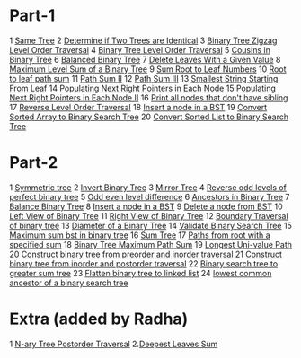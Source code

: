 # Part-1
  1 [Same Tree](https://leetcode.com/problems/same-tree/)
  2 [Determine if Two Trees are Identical](https://practice.geeksforgeeks.org/problems/determine-if-two-trees-are-identical/1?utm_source=gfg&utm_medium=article&utm_campaign=bottom_sticky_on_article)
  3 [Binary Tree Zigzag Level Order Traversal](https://leetcode.com/problems/binary-tree-zigzag-level-order-traversal/)
  4 [Binary Tree Level Order Traversal](https://leetcode.com/problems/binary-tree-level-order-traversal/description/)
  5 [Cousins in Binary Tree](https://leetcode.com/problems/cousins-in-binary-tree/)
  6 [Balanced Binary Tree](https://leetcode.com/problems/balanced-binary-tree/)
  7 [Delete Leaves With a Given Value](https://leetcode.com/problems/delete-leaves-with-a-given-value/)
  8 [Maximum Level Sum of a Binary Tree](https://leetcode.com/problems/maximum-level-sum-of-a-binary-tree/)
  9 [Sum Root to Leaf Numbers](https://leetcode.com/problems/sum-root-to-leaf-numbers/)
  10 [Root to leaf path sum](https://practice.geeksforgeeks.org/problems/root-to-leaf-path-sum/1)
  11 [Path Sum II](https://leetcode.com/problems/path-sum-ii/)
  12 [Path Sum III](https://leetcode.com/problems/path-sum-iii/)
  13 [Smallest String Starting From Leaf](https://leetcode.com/problems/smallest-string-starting-from-leaf/)
  14 [Populating Next Right Pointers in Each Node](https://leetcode.com/problems/populating-next-right-pointers-in-each-node/)
  15 [Populating Next Right Pointers in Each Node II](https://leetcode.com/problems/populating-next-right-pointers-in-each-node-ii/)
  16 [Print all nodes that don't have sibling](https://practice.geeksforgeeks.org/problems/print-all-nodes-that-dont-have-sibling/1)
  17 [Reverse Level Order Traversal](https://practice.geeksforgeeks.org/problems/reverse-level-order-traversal/1?utm_source=gfg&utm_medium=article&utm_campaign=bottom_sticky_on_article)
  18 [Insert a node in a BST](https://practice.geeksforgeeks.org/problems/insert-a-node-in-a-bst/1)
  19 [Convert Sorted Array to Binary Search Tree](https://leetcode.com/problems/convert-sorted-array-to-binary-search-tree/)
  20 [Convert Sorted List to Binary Search Tree](https://leetcode.com/problems/convert-sorted-list-to-binary-search-tree/)
  
# Part-2
1 [Symmetric tree](https://leetcode.com/problems/symmetric-tree/)
2 [Invert Binary Tree](https://leetcode.com/problems/invert-binary-tree/)
3 [Mirror Tree](https://practice.geeksforgeeks.org/problems/mirror-tree/1)
4 [Reverse odd levels of perfect binary tree](https://leetcode.com/problems/reverse-odd-levels-of-binary-tree/description/)
5 [Odd even level difference](https://practice.geeksforgeeks.org/problems/odd-even-level-difference/1)
6 [Ancestors in Binary Tree](https://practice.geeksforgeeks.org/problems/ancestors-in-binary-tree/1)
7 [Balance Binary Tree](https://leetcode.com/problems/balanced-binary-tree/)
8 [Insert a node in a BST](https://practice.geeksforgeeks.org/problems/insert-a-node-in-a-bst/1)
9 [Delete a node from BST](https://practice.geeksforgeeks.org/problems/delete-a-node-from-bst/1?utm_source=gfg&utm_medium=article&utm_campaign=bottom_sticky_on_article)
10 [Left View of Binary Tree](https://practice.geeksforgeeks.org/problems/left-view-of-binary-tree/1)
11 [Right View of Binary Tree](https://leetcode.com/problems/binary-tree-right-side-view/)
12 [Boundary Traversal of binary tree](https://practice.geeksforgeeks.org/problems/boundary-traversal-of-binary-tree/1?utm_source=gfg&utm_medium=article&utm_campaign=bottom_sticky_on_article)
13 [Diameter of a Binary Tree](https://practice.geeksforgeeks.org/problems/diameter-of-binary-tree/1?utm_source=gfg&utm_medium=article&utm_campaign=bottom_sticky_on_article)
14 [Validate Binary Search Tree](https://leetcode.com/problems/validate-binary-search-tree/)
15 [Maximum sum bst in binary tree](https://leetcode.com/problems/maximum-sum-bst-in-binary-tree/)
16 [Sum Tree](https://practice.geeksforgeeks.org/problems/sum-tree/1?utm_source=gfg&utm_medium=article&utm_campaign=bottom_sticky_on_article)
17 [Paths from root with a specified sum](https://practice.geeksforgeeks.org/problems/paths-from-root-with-a-specified-sum/1?utm_source=gfg&utm_medium=article&utm_campaign=bottom_sticky_on_article)
18 [Binary Tree Maximum Path Sum](https://leetcode.com/problems/binary-tree-maximum-path-sum/)
19 [Longest Uni-value Path](https://leetcode.com/problems/longest-univalue-path/)
20 [Construct binary tree from preorder and inorder traversal](https://leetcode.com/problems/construct-binary-tree-from-preorder-and-inorder-traversal/)
21 [Construct binary tree from inorder and postorder traversal](https://leetcode.com/problems/construct-binary-tree-from-inorder-and-postorder-traversal/)
22 [Binary search tree to greater sum tree](https://leetcode.com/problems/binary-search-tree-to-greater-sum-tree/)
23 [Flatten binary tree to linked list](https://leetcode.com/problems/flatten-binary-tree-to-linked-list/)
24 [lowest common ancestor of a binary search tree](https://leetcode.com/problems/lowest-common-ancestor-of-a-binary-search-tree/)

# Extra (added by Radha)
1 [N-ary Tree Postorder Traversal](https://leetcode.com/problems/n-ary-tree-postorder-traversal/description/)
2.[Deepest Leaves Sum](https://leetcode.com/problems/deepest-leaves-sum/description/)
